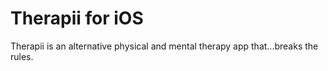 # Therapii for iOS
Therapii is an alternative physical and mental therapy app that...breaks the rules.
